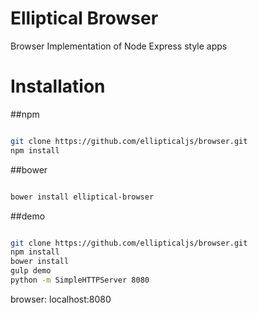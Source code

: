 # Elliptical Browser

Browser Implementation of Node Express style  apps




# Installation

##npm

``` bash

git clone https://github.com/ellipticaljs/browser.git
npm install

```

##bower

``` bash

bower install elliptical-browser

```

##demo

``` bash

git clone https://github.com/ellipticaljs/browser.git
npm install
bower install
gulp demo
python -m SimpleHTTPServer 8080


```

browser: localhost:8080